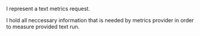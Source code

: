 I represent a text metrics request.

I hold all neccessary information that is needed by metrics provider in order to measure provided text run.